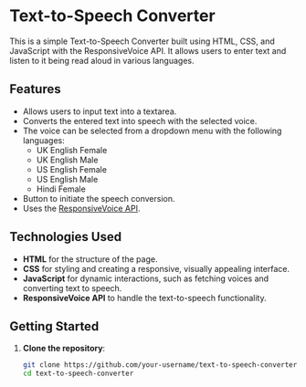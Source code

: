 # Text-to-Speech Converter

This is a simple Text-to-Speech Converter built using HTML, CSS, and JavaScript with the ResponsiveVoice API. It allows users to enter text and listen to it being read aloud in various languages.

## Features
- Allows users to input text into a textarea.
- Converts the entered text into speech with the selected voice.
- The voice can be selected from a dropdown menu with the following languages:
  - UK English Female
  - UK English Male
  - US English Female
  - US English Male
  - Hindi Female
- Button to initiate the speech conversion.
- Uses the [ResponsiveVoice API](https://responsivevoice.org/).

## Technologies Used
- **HTML** for the structure of the page.
- **CSS** for styling and creating a responsive, visually appealing interface.
- **JavaScript** for dynamic interactions, such as fetching voices and converting text to speech.
- **ResponsiveVoice API** to handle the text-to-speech functionality.

## Getting Started

1. **Clone the repository**:
   ```bash
   git clone https://github.com/your-username/text-to-speech-converter.git
   cd text-to-speech-converter
